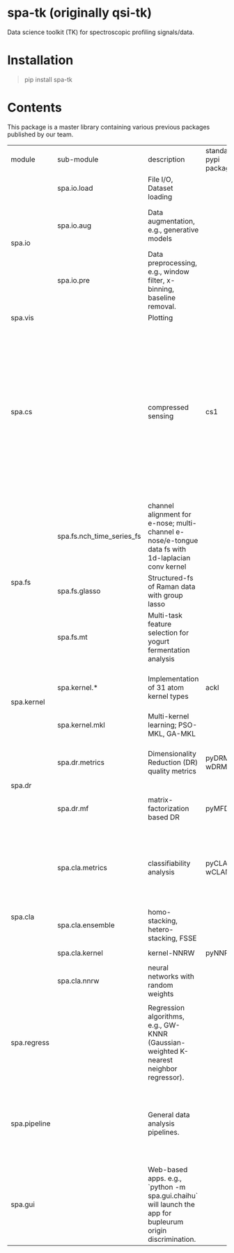 # spa-tk (originally qsi-tk)

 Data science toolkit (TK) for spectroscopic profiling signals/data.

# Installation

> pip install spa-tk

# Contents

This package is a master library containing various previous packages published by our team.

<table>
    <tbody>
        <tr>
            <td>module</td>
            <td>sub-module</td>
            <td>description</td>
            <td>standalone pypi package</td>
            <td>publication</td>
        </tr>
        <tr>
            <td colspan = 1 rowspan = 3>spa.io</td>
            <td>spa.io.load</td>
            <td>File I/O, Dataset loading</td>
            <td></td>
            <td>Provides 40+ open datasets. 15+ with publications</td>
        </tr>
        <tr>
            <td colspan = 1>spa.io.aug</td>
            <td>Data augmentation, e.g., generative models</td>
            <td></td>
            <td>Data aug with deep generative models. e.g., " variational autoencoders, generative adversarial networks, autoregressive models, KDE, normalizing flow models, energy-based models, and score-based models. "</td>
        </tr>
        <tr>
            <td>spa.io.pre</td>
            <td>Data preprocessing, e.g., window filter, x-binning, baseline removal.</td>
            <td></td>
            <td>Enhanced data preprocessing with novel window function in Raman spectroscopy: Leveraging feature selection and machine learning for raspberry origin identification [J]. Spectrochimica Acta Part A: Molecular and Biomolecular Spectroscopy. 2024. doi: 10.1016/j.saa.2024.124913</td>
        </tr>
        <tr>
            <td colspan = 2>spa.vis</td>
            <td>Plotting</td>
            <td></td>
            <td></td>
        </tr>
        <tr>
            <td colspan = 2>spa.cs</td>
            <td>compressed sensing</td>
            <td>cs1</td>
            <td>Adaptive compressed sensing of Raman spectroscopic profiling data for discriminative tasks [J]. Talanta, 2020, doi: 10.1016/j.talanta.2019.120681
            <br/>
            Task-adaptive eigenvector-based projection (EBP) transform for compressed sensing: A case study of spectroscopic profiling sensor [J]. Analytical Science Advances. Chemistry Europe, 2021, doi: 10.1002/ansa.202100018
            <br/>
            Compressed Sensing library for spectroscopic profiling data [J]. Software Impacts, 2023, doi: 10.1016/j.simpa.2023.100492
            <br/>
            Secured telemetry based on time-variant sensing matrix – An empirical study of spectroscopic profiling, Smart Agricultural Technology, Volume 5, 2023, doi: 10.1016/j.atech.2023.100268
            <br/>
            Variational Auto-Encoder based Deep Compressed Sensing on Raman Spectroscopy [J]. Smart Agricultural Technology. 2025
            </td>
        </tr>
        <tr>
            <td colspan = 1 rowspan = 4>spa.fs</td>
        </tr>
        <tr>
            <td>spa.fs.nch_time_series_fs</td>
            <td>channel alignment for e-nose; multi-channel e-nose/e-tongue data fs with 1d-laplacian conv kernel</td>
            <td></td>
            <td>基于电子鼻和一维拉普拉斯卷积核的奶粉基粉产地鉴别,2024,doi: 10.13982/j.mfst.1673-9078.2024.5.0299
            </td>
        </tr>
        <tr>
            <td>spa.fs.glasso</td>
            <td>Structured-fs of Raman data with group lasso</td>
            <td />
            <td>Cheese brand identification with Raman spectroscopy and sparse group LASSO [J], Journal of Food Composition and Analysis, 2025, doi: 10.1016/j.jfca.2025.107371</td>
        </tr>
        <tr>
            <td>spa.fs.mt</td>
            <td>Multi-task feature selection for yogurt fermentation analysis</td>
            <td />
            <td>Studying yogurt fermentation dynamics using multi-task feature selection, 2025, 2nd-round review</td>
        </tr>
        <tr>
            <td rowspan = 2>spa.kernel</td>
            <td>spa.kernel.*</td>
            <td>Implementation of 31 atom kernel types</td>
            <td>ackl</td>
            <td>Analytical chemistry kernel library for spectroscopic profiling data, Food Chemistry Advances, Volume 3, 2023, 100342, ISSN 2772-753X, https://doi.org/10.1016/j.focha.2023.100342.</td>
        </tr>
        <tr>
            <td>spa.kernel.mkl</td>
            <td>Multi-kernel learning; PSO-MKL, GA-MKL</td>
            <td></td>
            <td>In progress</td>
        </tr>
        <tr>
            <td rowspan = 2>spa.dr</td>
            <td>spa.dr.metrics</td>
            <td>Dimensionality Reduction (DR) quality metrics</td>
            <td>pyDRMetrics, wDRMetrics</td>
            <td>pyDRMetrics - A Python toolkit for dimensionality reduction quality assessment, Heliyon, Volume 7, Issue 2, 2021, e06199, ISSN 2405-8440, doi: 10.1016/j.heliyon.2021.e06199.</td>
        </tr>
        <tr>
            <td>spa.dr.mf</td>
            <td>matrix-factorization based DR</td>
            <td>pyMFDR</td>
            <td>Matrix Factorization Based Dimensionality Reduction Algorithms - A Comparative Study on Spectroscopic Profiling Data [J], Analytical Chemistry, 2022. doi: 10.1021/acs.analchem.2c01922</td>
        </tr>
        <tr>
            <td rowspan = 4>spa.cla</td>
            <td>spa.cla.metrics</td>
            <td>classifiability analysis</td>
            <td>pyCLAMs, wCLAMs</td>
            <td>A unified classifiability analysis framework based on meta-learner and its application in spectroscopic profiling data [J]. Applied Intelligence, 2021, doi: 10.1007/s10489-021-02810-8
            <br/> 
            pyCLAMs: An integrated Python toolkit for classifiability analysis [J]. SoftwareX, 2022, doi: 10.1016/j.softx.2022.101007</td>
        </tr>
        <tr>
            <td>spa.cla.ensemble</td>
            <td>homo-stacking, hetero-stacking, FSSE</td>
            <td rowspan = 3>pyNNRW</td>
            <td rowspan = 3>Spectroscopic Profiling-based Geographic Herb Identification by Neural Network with Random Weights [J]. Spectrochimica Acta Part A: Molecular and Biomolecular Spectroscopy, 2022, doi: 10.1016/j.saa.2022.121348
            <br/>
            Geographical origin identification of dendrobium officinale based on NNRW-stacking ensembles. Machine Learning with Applications [J]. 2024. doi: 10.1016/j.mlwa.2024.100594
            </td>
        </tr>
        <tr>
            <td>spa.cla.kernel</td>
            <td>kernel-NNRW</td>
        </tr>
        <tr>
            <td>spa.cla.nnrw</td>
            <td>neural networks with random weights</td>
        </tr>
        <tr>
            <td rowspan = 1>spa.regress</td>
            <td></td>
            <td>Regression algorithms, e.g., GW-KNNR (Gaussian-weighted K-nearest neighbor regressor).</td>
            <td></td>
            <td>Quantification of Cow Milk in Adulterated Goat Milk Using Raman Spectroscopy and Machine Learning[J]. Microchemical Journal, 2025, doi: 10.1016/j.microc.2025.114319</td>
        </tr>
        <tr>
            <td rowspan = 1>spa.pipeline</td>
            <td></td>
            <td>General data analysis pipelines.</td>
            <td></td>
            <td>
            Building an Information Infrastructure of Spectroscopic Profiling Data for Food-Drug Quality and Safety Management [J]. Enterprise Information Systems, 2019, doi: 10.1080/17517575.2019
            <br/>
            Machine learning-assisted MALDI-TOF MS toward rapid classification of milk products[J]. Journal of Dairy Science, 2024, doi:10.3168/jds.2024-24886</td>
        </tr>
        <tr>
            <td rowspan = 1>spa.gui</td>
            <td></td>
            <td>Web-based apps. e.g., `python -m spa.gui.chaihu` will launch the app for bupleurum origin discrimination.</td>
            <td></td>
            <td>Rapid Raman Spectroscopy Analysis Assisted with Machine Learning: A Case Study on Radix Bupleuri[J], Journal of the Science of Food and Agriculture, 2024. doi:10.1002/jsfa.14012</td>
        </tr>
    </tbody>
</table>